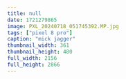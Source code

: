 ```yaml
---
title: null
date: 1721279865
image: PXL_20240718_051745392.MP.jpg
tags: ["pixel 8 pro"]
caption: "mick jagger"
thumbnail_width: 361
thumbnail_height: 480
full_width: 2156
full_height: 2866
---
```

